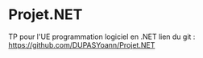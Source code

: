 # Projet.NET
TP pour l'UE programmation logiciel en .NET
lien du git : https://github.com/DUPASYoann/Projet.NET
